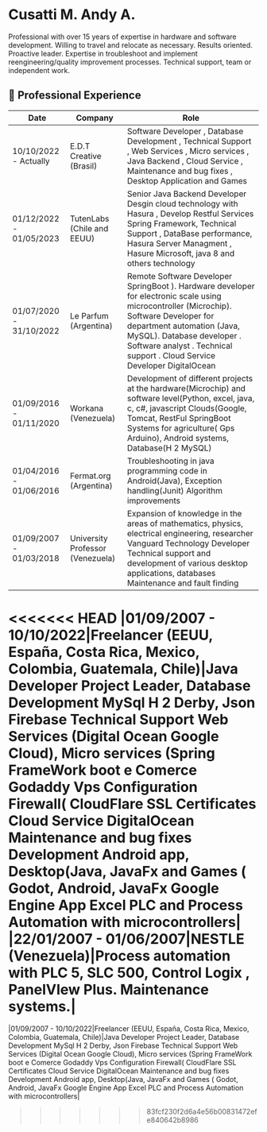 # Cusatti M. Andy A.
Professional with over
15 years of expertise in hardware and software development. Willing to travel and relocate as necessary.
Results oriented. Proactive leader. Expertise in troubleshoot and implement reengineering/quality improvement processes.
Technical support, team or independent work.


## 🚀 Professional Experience
|Date|Company|Role|
|-|-|-|
|10/10/2022 - Actually|E.D.T Creative (Brasil)|Software Developer , Database Development , Technical Support , Web Services , Micro services , Java Backend , Cloud Service , Maintenance and bug fixes , Desktop Application and Games|
|01/12/2022 - 01/05/2023|TutenLabs (Chile and EEUU)|Senior Java Backend Developer Desgin cloud technology with Hasura , Develop Restful Services Spring Framework, Technical Support , DataBase performance, Hasura Server Managment , Hasure Microsoft, java 8 and others technology|
|01/07/2020 - 31/10/2022|Le Parfum (Argentina)|Remote Software Developer SpringBoot ). Hardware developer for electronic scale using microcontroller (Microchip). Software Developer for department automation (Java, MySQL). Database developer . Software analyst . Technical support . Cloud Service Developer DigitalOcean|
|01/09/2016 - 01/11/2020|Workana (Venezuela)|Development of different projects at the hardware(Microchip) and software level(Python, excel, java, c, c#, javascript Clouds(Google, Tomcat, RestFul SpringBoot Systems for agriculture( Gps Arduino), Android systems, Database(H 2 MySQL)|
|01/04/2016 - 01/06/2016|Fermat.org (Argentina)|Troubleshooting in java programming code in Android(Java), Exception handling(Junit) Algorithm improvements|
|01/09/2007 - 01/03/2018|University Professor (Venezuela)|Expansion of knowledge in the areas of mathematics, physics, electrical engineering, researcher Vanguard Technology Developer Technical support and development of various desktop applications, databases Maintenance and fault finding|
<<<<<<< HEAD
|01/09/2007 - 10/10/2022|Freelancer (EEUU, España, Costa Rica, Mexico, Colombia, Guatemala, Chile)|Java Developer Project Leader, Database Development MySql H 2 Derby, Json Firebase Technical Support Web Services (Digital Ocean Google Cloud), Micro services (Spring FrameWork boot e Comerce Godaddy Vps Configuration Firewall( CloudFlare SSL Certificates Cloud Service DigitalOcean Maintenance and bug fixes Development Android app, Desktop(Java, JavaFx and Games ( Godot, Android, JavaFx Google Engine App Excel PLC and Process Automation with microcontrollers|
|22/01/2007 - 01/06/2007|NESTLE (Venezuela)|Process automation with PLC 5, SLC 500, Control Logix , PanelVIew Plus. Maintenance systems.|
=======
|01/09/2007 - 10/10/2022|Freelancer (EEUU, España, Costa Rica, Mexico, Colombia, Guatemala, Chile)|Java Developer Project Leader, Database Development MySql H 2 Derby, Json Firebase Technical Support Web Services (Digital Ocean Google Cloud), Micro services (Spring FrameWork boot e Comerce Godaddy Vps Configuration Firewall( CloudFlare SSL Certificates Cloud Service DigitalOcean Maintenance and bug fixes Development Android app, Desktop(Java, JavaFx and Games ( Godot, Android, JavaFx Google Engine App Excel PLC and Process Automation with microcontrollers|
>>>>>>> 83fcf230f2d6a4e56b00831472efe840642b8986
